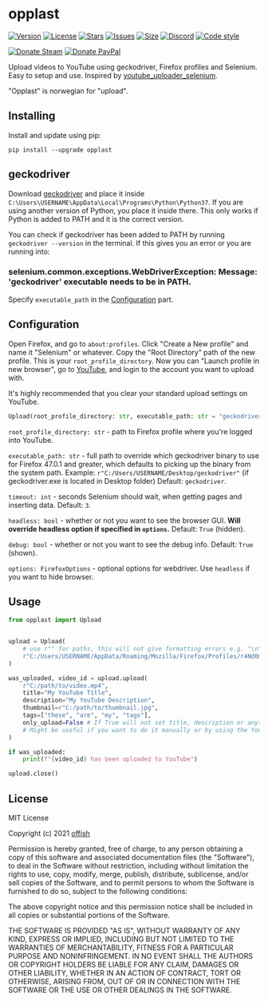# opplast
[![Version](https://img.shields.io/pypi/v/opplast.svg)](https://pypi.org/project/opplast)
[![License](https://img.shields.io/github/license/offish/opplast.svg)](https://github.com/offish/opplast/blob/master/LICENSE)
[![Stars](https://img.shields.io/github/stars/offish/opplast.svg)](https://github.com/offish/opplast/stargazers)
[![Issues](https://img.shields.io/github/issues/offish/opplast.svg)](https://github.com/offish/opplast/issues)
[![Size](https://img.shields.io/github/repo-size/offish/opplast.svg)](https://github.com/offish/opplast)
[![Discord](https://img.shields.io/discord/467040686982692865?color=7289da&label=Discord&logo=discord)](https://discord.gg/t8nHSvA)
[![Code style](https://img.shields.io/badge/code%20style-black-000000.svg)](https://github.com/psf/black)

[![Donate Steam](https://img.shields.io/badge/donate-steam-green.svg)](https://steamcommunity.com/tradeoffer/new/?partner=293059984&token=0-l_idZR)
[![Donate PayPal](https://img.shields.io/badge/donate-paypal-blue.svg)](https://www.paypal.me/0ffish)

Upload videos to YouTube using geckodriver, Firefox profiles and Selenium. Easy to setup and use. Inspired by [youtube_uploader_selenium](https://github.com/linouk23/youtube_uploader_selenium).

"Opplast" is norwegian for "upload".

## Installing
Install and update using pip:

```
pip install --upgrade opplast
```

## geckodriver
Download [geckodriver](https://github.com/mozilla/geckodriver/releases) and place it inside `C:\Users\USERNAME\AppData\Local\Programs\Python\Python37`. If you are using another version of Python, you place it inside there. This only works if Python is added to PATH and it is the correct version.

You can check if geckodriver has been added to PATH by running `geckodriver --version` in the terminal. If this gives you an error or you are running into:
### selenium.common.exceptions.WebDriverException: Message: 'geckodriver' executable needs to be in PATH.
Specify `executable_path` in the [Configuration](https://github.com/offish/opplast#configuration) part.

## Configuration
Open Firefox, and go to `about:profiles`. Click "Create a New profile" and name it "Selenium" or whatever. Copy the "Root Directory" path of the new profile. This is your `root_profile_directory`. Now you can "Launch profile in new browser", go to [YouTube](https://youtube.com), and login to the account you want to upload with.

It's highly recommended that you clear your standard upload settings on YouTube.

```python
Upload(root_profile_directory: str, executable_path: str = "geckodriver", timeout: int = 3, headless: bool = True, debug: bool = True, options: FirefoxOptions = webdriver.FirefoxOptions()) -> None
```
`root_profile_directory: str` -  path to Firefox profile where you're logged into YouTube.

`executable_path: str` - full path to override which geckodriver binary to use for Firefox 47.0.1 and greater, which defaults to picking up the binary from the system path. Example: `r"C:/Users/USERNAME/Desktop/geckodriver"` (if geckodriver.exe is located in Desktop folder) Default: `geckodriver`.

`timeout: int` - seconds Selenium should wait, when getting pages and inserting data. Default: `3`.

`headless: bool` - whether or not you want to see the browser GUI. **Will override headless option if specified in `options`.** Default: `True` (hidden).

`debug: bool` - whether or not you want to see the debug info. Default: `True` (shown).

`options: FirefoxOptions` - optional options for webdriver. Use `headless` if you want to hide browser.


## Usage
```python
from opplast import Upload


upload = Upload(
    # use r"" for paths, this will not give formatting errors e.g. "\n"
    r"C:/Users/USERNAME/AppData/Roaming/Mozilla/Firefox/Profiles/r4Nd0m.selenium",
)

was_uploaded, video_id = upload.upload(
    r"C:/path/to/video.mp4",
    title="My YouTube Title",
    description="My YouTube Description",
    thumbnail=r"C:/path/to/thumbnail.jpg",
    tags=["these", "are", "my", "tags"],
    only_upload=False # If True will not set title, description or anything else. 
    # Might be useful if you want to do it manually or by using the YouTube API.
)

if was_uploaded:
    print(f"{video_id} has been uploaded to YouTube")

upload.close()
```

## License
MIT License

Copyright (c) 2021 [offish](https://offi.sh)

Permission is hereby granted, free of charge, to any person obtaining a copy of this software and associated documentation files (the "Software"), to deal in the Software without restriction, including without limitation the rights to use, copy, modify, merge, publish, distribute, sublicense, and/or sell copies of the Software, and to permit persons to whom the Software is furnished to do so, subject to the following conditions:

The above copyright notice and this permission notice shall be included in all copies or substantial portions of the Software.

THE SOFTWARE IS PROVIDED "AS IS", WITHOUT WARRANTY OF ANY KIND, EXPRESS OR IMPLIED, INCLUDING BUT NOT LIMITED TO THE WARRANTIES OF MERCHANTABILITY, FITNESS FOR A PARTICULAR PURPOSE AND NONINFRINGEMENT. IN NO EVENT SHALL THE AUTHORS OR COPYRIGHT HOLDERS BE LIABLE FOR ANY CLAIM, DAMAGES OR OTHER LIABILITY, WHETHER IN AN ACTION OF CONTRACT, TORT OR OTHERWISE, ARISING FROM, OUT OF OR IN CONNECTION WITH THE SOFTWARE OR THE USE OR OTHER DEALINGS IN THE SOFTWARE.

